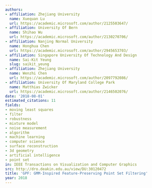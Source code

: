 ```yaml
---
authors:
- affiliation: Zhejiang University
  name: Xuequan Lu
  url: https://academic.microsoft.com/author/2125503647/
- affiliation: University Of Bern
  name: Shihao Wu
  url: https://academic.microsoft.com/author/2130270706/
- affiliation: Nanjing Normal University
  name: Honghua Chen
  url: https://academic.microsoft.com/author/2945653703/
- affiliation: Singapore University Of Technology And Design
  name: Sai-Kit Yeung
  slug: saikit_yeung
- affiliation: Zhejiang University
  name: Wenzhi Chen
  url: https://academic.microsoft.com/author/2097792086/
- affiliation: University Of Maryland College Park
  name: Matthias Zwicker
  url: https://academic.microsoft.com/author/2146502076/
date: '2018-08-01'
estimated_citations: 11
fields:
- moving least squares
- filter
- robustness
- mixture model
- noise measurement
- algorithm
- machine learning
- computer science
- surface reconstruction
- 3d geometry
- artificial intelligence
- point set
in: IEEE Transactions on Visualization and Computer Graphics
src: http://dro.deakin.edu.au/view/DU:30120472
title: 'GPF: GMM-Inspired Feature-Preserving Point Set Filtering'
year: 2018
---
```

